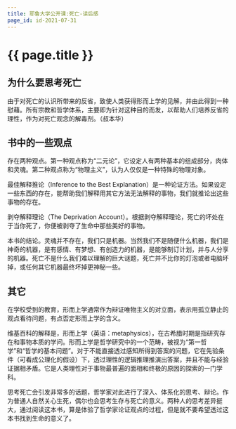 ```yaml
---
title: 耶鲁大学公开课:死亡-读后感
page_id: id-2021-07-31
---
```


<h1 class="">{{ page.title }}</h1>

<h2 class="">为什么要思考死亡</h2>

由于对死亡的认识所带来的反省，致使人类获得形而上学的见解，并由此得到一种慰藉。所有宗教和哲学体系，主要即为针对这种目的而发，以帮助人们培养反省的理性，作为对死亡观念的解毒剂。（叔本华）

<h2>书中的一些观点</h2>

存在两种观点。第一种观点称为“二元论”，它设定人有两种基本的组成部分，肉体和灵魂。第二种观点称为“物理主义”，认为人仅仅是一种特殊的物理对象。

最佳解释推论（Inference to the Best Explanation）是一种论证方法。如果设定一些东西的存在，能帮助我们解释用其它方法无法解释的事物，我们就推论出这些事物的存在。

剥夺解释理论（The Deprivation Account）。根据剥夺解释理论，死亡的坏处在于当你死了，你便被剥夺了生命中那些美好的事物。

本书的结论。灵魂并不存在，我们只是机器。当然我们不是随便什么机器，我们是神奇的机器，是有感情、有梦想、有创造力的机器，是能够制订计划，并与人分享的机器。死亡不是什么我们难以理解的巨大谜题，死亡并不比你的灯泡或者电脑坏掉，或任何其它机器最终坏掉更神秘一些。

<h2>其它</h2>

在学校受到的教育，形而上学通常作为辩证唯物主义的对立面，表示用孤立静止的观点看待问题，有点否定形而上学的含义。

维基百科的解释是，形而上学（英语：metaphysics），在古希腊时期是指研究存在和事物本质的学问。形而上学是哲学研究中的一个范畴，被视为“第一哲学”和“哲学的基本问题”。对于不能直接透过感知所得到答案的问题，它在先验条件（可看成公理化的假设）下，透过理性的逻辑推理推演出答案，并且不能与经验证据相矛盾。它是人类理性对于事物最普遍的面相和终极的原因的探索的一门学科。

思考死亡会引发非常多的话题，哲学家对此进行了深入、体系化的思考、辩论。作为普通人自然关心生死，偶尔也会思考生存与死亡的意义。两种人的思考差异挺大，通过阅读这本书，算是体验了哲学家论证观点的过程，但是就不要希望透过这本书找到生命的意义了。
